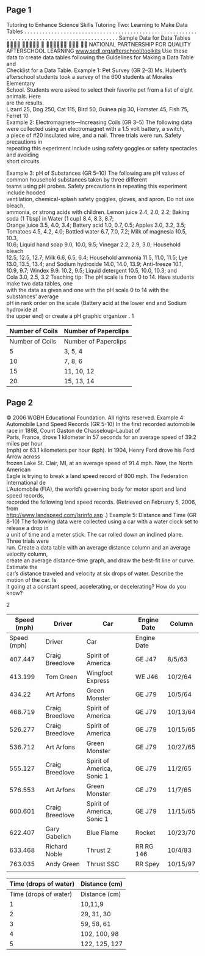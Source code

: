 
## Page 1

Tutoring to Enhance Science Skills 
Tutoring Two:   Learning to Make Data Tables 
. . . . . . . . . . . . . . . . . . . . . . . . . . . . . . . . . . . . . . . . . . . . . . . . . . . . . . . . . . . . . . . . . . . . . . . . . . . . . . . . . . . . . . . . . . . . . . 
Sample Data for Data Tables 

  
	 
NATIONAL PARTNERSHIP FOR QUALITY AFTERSCHOOL LEARNING 
www.sedl.org/afterschool/toolkits 
Use these data to create data tables following the Guidelines for Making a Data Table and  
Checklist for a Data Table. 
Example 1: Pet Survey (GR 2–3) 
Ms. Hubert’s afterschool students took a survey of the 600 students at Morales Elementary  
School. Students were asked to select their favorite pet from a list of eight animals. Here  
are the results.  
Lizard 25, Dog 250, Cat 115, Bird 50, Guinea pig 30, Hamster 45, Fish 75,  
Ferret 10  
Example 2: Electromagnets—Increasing Coils (GR 3–5) 
The following data were collected using an electromagnet with a 1.5 volt battery, a switch,  
a piece of #20 insulated wire, and a nail. Three trials were run.  Safety precautions in  
repeating this experiment include using safety goggles or safety spectacles and avoiding  
short circuits.   
  
  
  
  
Example 3: pH of Substances (GR 5–10) 
The following are pH values of common household substances taken by three different  
teams using pH probes.  Safety precautions in repeating this experiment include hooded  
ventilation, chemical-splash safety goggles, gloves, and apron. Do not use bleach,  
ammonia, or strong acids with children. 
Lemon juice 2.4, 2.0, 2.2; Baking soda (1 Tbsp) in Water (1 cup) 8.4, 8.3, 8.7;  
Orange juice 3.5, 4.0, 3.4; Battery acid 1.0, 0.7, 0.5; Apples 3.0, 3.2, 3.5;  
Tomatoes 4.5, 4.2, 4.0; Bottled water 6.7, 7.0, 7.2; Milk of magnesia 10.5, 10.3,  
10.6; Liquid hand soap 9.0, 10.0, 9.5; Vinegar 2.2, 2.9, 3.0; Household bleach  
12.5, 12.5, 12.7; Milk 6.6, 6.5, 6.4; Household ammonia 11.5, 11.0, 11.5; 
Lye 13.0, 13.5, 13.4; and Sodium hydroxide 14.0, 14.0, 13.9; Anti-freeze 10.1,  
10.9, 9.7; Windex 9.9. 10.2, 9.5; Liquid detergent 10.5, 10.0, 10.3; and  
Cola 3.0, 2.5, 3.2 
Teaching tip:  The pH scale is from 0 to 14. Have students make two data tables, one  
with the data as given and one with the pH scale 0 to 14 with the substances’ average  
pH in rank order on the scale (Battery acid at the lower end and Sodium hydroxide at  
the upper end) or create a pH graphic organizer . 
1

| Number of Coils | Number of Paperclips |
| --- | --- |
| Number of Coils | Number of Paperclips |
| 5 | 3, 5, 4 |
| 10 | 7, 8, 6 |
| 15 | 11, 10, 12 |
| 20 | 15, 13, 14 |


## Page 2

© 2006 WGBH Educational Foundation. All rights reserved. 
Example 4: Automobile Land Speed Records (GR 5-10) 
In the first recorded automobile race in 1898, Count Gaston de Chasseloup-Laubat of  
Paris, France, drove 1 kilometer in 57 seconds for an average speed of 39.2 miles per hour  
(mph) or 63.1 kilometers per hour (kph). In 1904, Henry Ford drove his Ford Arrow across  
frozen Lake St. Clair, MI, at an average speed of 91.4 mph. Now, the North American  
Eagle is trying to break a land speed record of 800 mph. The Federation International de  
L’Automobile (FIA), the world’s governing body for motor sport and land speed records,  
recorded the following land speed records. (Retrieved on February 5, 2006, from  
http://www.landspeed.com/lsrinfo.asp .) 
Example 5: Distance and Time (GR 8-10) 
The following data were collected using a car with a water clock set to release a drop in  
a unit of time and a meter stick. The car rolled down an inclined plane. Three trials were  
run. Create a data table with an average distance column and an average velocity column,  
create an average distance-time graph, and draw the best-fit line or curve. Estimate the  
car’s distance traveled and velocity at six drops of water. Describe the motion of the car. Is  
it going at a constant speed, accelerating, or decelerating? How do you know? 
  
  
  
  
  
2

| Speed (mph) | Driver | Car | Engine Date | Column |
| --- | --- | --- | --- | --- |
| Speed (mph) | Driver | Car | Engine Date |  |
| 407.447 | Craig Breedlove | Spirit of America | GE J47 | 8/5/63 |
| 413.199 | Tom Green | Wingfoot Express | WE J46 | 10/2/64 |
| 434.22 | Art Arfons | Green Monster | GE J79 | 10/5/64 |
| 468.719 | Craig Breedlove | Spirit of America | GE J79 | 10/13/64 |
| 526.277 | Craig Breedlove | Spirit of America | GE J79 | 10/15/65 |
| 536.712 | Art Arfons | Green Monster | GE J79 | 10/27/65 |
| 555.127 | Craig Breedlove | Spirit of America, Sonic 1 | GE J79 | 11/2/65 |
| 576.553 | Art Arfons | Green Monster | GE J79 | 11/7/65 |
| 600.601 | Craig Breedlove | Spirit of America, Sonic 1 | GE J79 | 11/15/65 |
| 622.407 | Gary Gabelich | Blue Flame | Rocket | 10/23/70 |
| 633.468 | Richard Noble | Thrust 2 | RR RG 146 | 10/4/83 |
| 763.035 | Andy Green | Thrust SSC | RR Spey | 10/15/97 |
|  |  |  |  |  |

| Time (drops of water) | Distance (cm) |
| --- | --- |
| Time (drops of water) | Distance (cm) |
| 1 | 10,11,9 |
| 2 | 29, 31, 30 |
| 3 | 59, 58, 61 |
| 4 | 102, 100, 98 |
| 5 | 122, 125, 127 |


